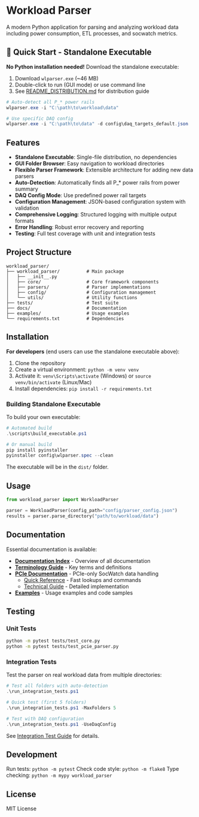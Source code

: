 # Workload Parser

A modern Python application for parsing and analyzing workload data including power consumption, ETL processes, and socwatch metrics.

## 🚀 Quick Start - Standalone Executable

**No Python installation needed!** Download the standalone executable:

1. Download `wlparser.exe` (~46 MB)
2. Double-click to run (GUI mode) or use command line
3. See [README_DISTRIBUTION.md](README_DISTRIBUTION.md) for distribution guide

```powershell
# Auto-detect all P_* power rails
wlparser.exe -i "C:\path\to\workload\data"

# Use specific DAQ config
wlparser.exe -i "C:\path\to\data" -d config\daq_targets_default.json
```

## Features

- **Standalone Executable**: Single-file distribution, no dependencies
- **GUI Folder Browser**: Easy navigation to workload directories
- **Flexible Parser Framework**: Extensible architecture for adding new data parsers
- **Auto-Detection**: Automatically finds all P_* power rails from power summary
- **DAQ Config Mode**: Use predefined power rail targets
- **Configuration Management**: JSON-based configuration system with validation
- **Comprehensive Logging**: Structured logging with multiple output formats
- **Error Handling**: Robust error recovery and reporting
- **Testing**: Full test coverage with unit and integration tests

## Project Structure

```
workload_parser/
├── workload_parser/          # Main package
│   ├── __init__.py
│   ├── core/                 # Core framework components
│   ├── parsers/              # Parser implementations
│   ├── config/               # Configuration management
│   └── utils/                # Utility functions
├── tests/                    # Test suite
├── docs/                     # Documentation
├── examples/                 # Usage examples
└── requirements.txt          # Dependencies
```

## Installation

**For developers** (end users can use the standalone executable above):

1. Clone the repository
2. Create a virtual environment: `python -m venv venv`
3. Activate it: `venv\Scripts\activate` (Windows) or `source venv/bin/activate` (Linux/Mac)
4. Install dependencies: `pip install -r requirements.txt`

### Building Standalone Executable

To build your own executable:

```powershell
# Automated build
.\scripts\build_executable.ps1

# Or manual build
pip install pyinstaller
pyinstaller config\wlparser.spec --clean
```

The executable will be in the `dist/` folder.

## Usage

```python
from workload_parser import WorkloadParser

parser = WorkloadParser(config_path="config/parser_config.json")
results = parser.parse_directory("path/to/workload/data")
```

## Documentation

Essential documentation is available:

- **[Documentation Index](docs/README.md)** - Overview of all documentation
- **[Terminology Guide](docs/TERMINOLOGY_GUIDE.md)** - Key terms and definitions
- **[PCIe Documentation](docs/pcie/)** - PCIe-only SocWatch data handling
  - [Quick Reference](docs/pcie/QUICK_REFERENCE.md) - Fast lookups and commands
  - [Technical Guide](docs/pcie/SOCWATCH_HANDLING.md) - Detailed implementation
- **[Examples](examples/)** - Usage examples and code samples

## Testing

### Unit Tests
```bash
python -m pytest tests/test_core.py
python -m pytest tests/test_pcie_parser.py
```

### Integration Tests
Test the parser on real workload data from multiple directories:

```powershell
# Test all folders with auto-detection
.\run_integration_tests.ps1

# Quick test (first 5 folders)
.\run_integration_tests.ps1 -MaxFolders 5

# Test with DAQ configuration
.\run_integration_tests.ps1 -UseDaqConfig
```

See [Integration Test Guide](tests/TEST_INTEGRATION_README.md) for details.

## Development

Run tests: `python -m pytest`
Check code style: `python -m flake8`
Type checking: `python -m mypy workload_parser`

## License

MIT License